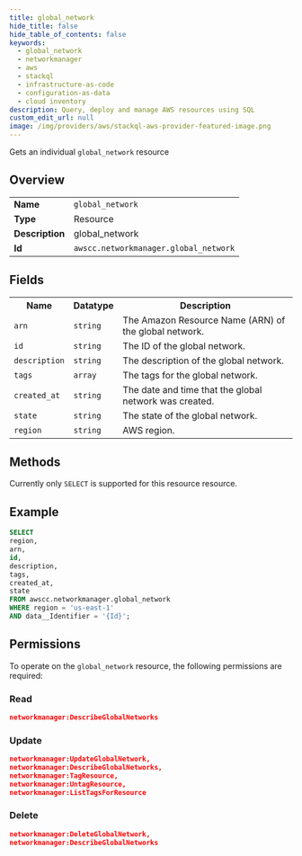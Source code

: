 ```yaml
---
title: global_network
hide_title: false
hide_table_of_contents: false
keywords:
  - global_network
  - networkmanager
  - aws
  - stackql
  - infrastructure-as-code
  - configuration-as-data
  - cloud inventory
description: Query, deploy and manage AWS resources using SQL
custom_edit_url: null
image: /img/providers/aws/stackql-aws-provider-featured-image.png
---
```

Gets an individual <code>global_network</code> resource

## Overview
<table><tbody>
<tr><td><b>Name</b></td><td><code>global_network</code></td></tr>
<tr><td><b>Type</b></td><td>Resource</td></tr>
<tr><td><b>Description</b></td><td>global_network</td></tr>
<tr><td><b>Id</b></td><td><code>awscc.networkmanager.global_network</code></td></tr>
</tbody></table>

## Fields
<table><tbody>
<tr><th>Name</th><th>Datatype</th><th>Description</th></tr>
<tr><td><code>arn</code></td><td><code>string</code></td><td>The Amazon Resource Name (ARN) of the global network.</td></tr>
<tr><td><code>id</code></td><td><code>string</code></td><td>The ID of the global network.</td></tr>
<tr><td><code>description</code></td><td><code>string</code></td><td>The description of the global network.</td></tr>
<tr><td><code>tags</code></td><td><code>array</code></td><td>The tags for the global network.</td></tr>
<tr><td><code>created_at</code></td><td><code>string</code></td><td>The date and time that the global network was created.</td></tr>
<tr><td><code>state</code></td><td><code>string</code></td><td>The state of the global network.</td></tr>
<tr><td><code>region</code></td><td><code>string</code></td><td>AWS region.</td></tr>

</tbody></table>

## Methods
Currently only <code>SELECT</code> is supported for this resource resource.

## Example
```sql
SELECT
region,
arn,
id,
description,
tags,
created_at,
state
FROM awscc.networkmanager.global_network
WHERE region = 'us-east-1'
AND data__Identifier = '{Id}';
```

## Permissions

To operate on the <code>global_network</code> resource, the following permissions are required:

### Read
```json
networkmanager:DescribeGlobalNetworks
```

### Update
```json
networkmanager:UpdateGlobalNetwork,
networkmanager:DescribeGlobalNetworks,
networkmanager:TagResource,
networkmanager:UntagResource,
networkmanager:ListTagsForResource
```

### Delete
```json
networkmanager:DeleteGlobalNetwork,
networkmanager:DescribeGlobalNetworks
```

